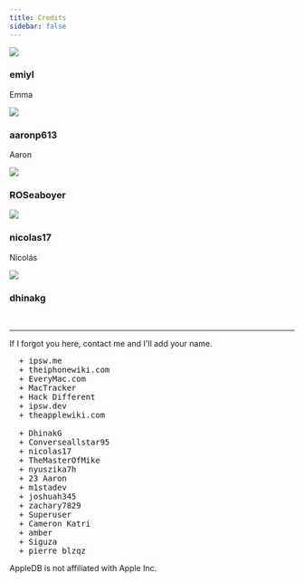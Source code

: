 ```yaml
---
title: Credits
sidebar: false
---
```


<div>
  <div class="credits">
    <div class="user">
      <img src="https://github.com/emiyl.png">
    </div>
    <div class="user">
      <h3>emiyl</h3>
      <p>Emma</p>
      <a class="social-icon" href="https://twitter.com/emiyl0" target="_blank">
        <i class="fab fa-twitter"></i>
      </a>
      <a class="social-icon" href="https://github.com/emiyl" target="_blank">
        <i class="fab fa-github"></i>
      </a>
    </div>
  </div>
</div>

<div>
  <div class="credits">
    <div class="user">
      <img src="https://github.com/aaronp613.png">
    </div>
    <div class="user">
      <h3>aaronp613</h3>
      <p>Aaron</p>
      <a class="social-icon" href="https://twitter.com/aaronp613" target="_blank">
        <i class="fab fa-twitter"></i>
      </a>
      <a class="social-icon" href="https://reddit.com/u/aaronp613" target="_blank">
        <i class="fab fa-reddit"></i>
      </a>
    </div>
  </div>
</div>

<div>
  <div class="credits">
    <div class="user">
      <img src="https://github.com/ROSeaboyer.png">
    </div>
    <div class="user">
      <h3>ROSeaboyer</h3>
      <a class="social-icon" href="https://github.com/ROSeaboyer" target="_blank">
        <i class="fab fa-github"></i>
      </a>
    </div>
  </div>
</div>

<div>
  <div class="credits">
    <div class="user">
      <img src="https://github.com/nicolas17.png">
    </div>
    <div class="user">
      <h3>nicolas17</h3>
      <p>Nicolás</p>
      <a class="social-icon" href="https://github.com/nicolas17" target="_blank">
        <i class="fab fa-github"></i>
      </a>
    </div>
  </div>
</div>

<div>
  <div class="credits">
    <div class="user">
      <img src="https://github.com/dhinakg.png">
    </div>
    <div class="user">
      <h3>dhinakg</h3>
      <a class="social-icon" href="https://github.com/dhinakg" target="_blank">
        <i class="fab fa-github"></i>
      </a>
    </div>
  </div>
</div>

<br>

---

If I forgot you here, contact me and I'll add your name.

<pre>
  + ipsw.me
  + theiphonewiki.com
  + EveryMac.com
  + MacTracker
  + Hack Different
  + ipsw.dev
  + theapplewiki.com
  
  + DhinakG
  + Converseallstar95
  + nicolas17
  + TheMasterOfMike
  + nyuszika7h
  + 23 Aaron
  + m1stadev
  + joshuah345
  + zachary7829
  + Superuser
  + Cameron Katri
  + amber
  + Siguza
  + pierre_blzqz
</pre>

AppleDB is not affiliated with Apple Inc.

